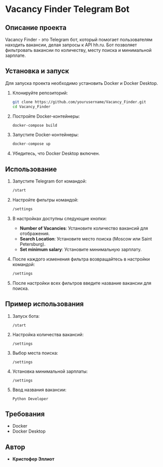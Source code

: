 # Vacancy Finder Telegram Bot

## Описание проекта

Vacancy Finder - это Telegram бот, который помогает пользователям находить вакансии, делая запросы к API hh.ru. Бот позволяет фильтровать вакансии по количеству, месту поиска и минимальной зарплате.

## Установка и запуск

Для запуска проекта необходимо установить Docker и Docker Desktop.

1. Клонируйте репозиторий:
    ```sh
    git clone https://github.com/yourusername/Vacancy_Finder.git
    cd Vacancy_Finder
    ```

2. Постройте Docker-контейнеры:
    ```sh
    docker-compose build
    ```

3. Запустите Docker-контейнеры:
    ```sh
    docker-compose up
    ```

4. Убедитесь, что Docker Desktop включен.

## Использование

1. Запустите Telegram бот командой:
    ```sh
    /start
    ```

2. Настройте фильтры командой:
    ```sh
    /settings
    ```

3. В настройках доступны следующие кнопки:
    - **Number of Vacancies**: Установите количество вакансий для отображения.
    - **Search Location**: Установите место поиска (Moscow или Saint Petersburg).
    - **Set minimum salary**: Установите минимальную зарплату.

4. После каждого изменения фильтра возвращайтесь в настройки командой:
    ```sh
    /settings
    ```

5. После настройки всех фильтров введите название вакансии для поиска.

## Пример использования

1. Запуск бота:
    ```
    /start
    ```

2. Настройка количества вакансий:
    ```
    /settings
    ```

3. Выбор места поиска:
    ```
    /settings
    ```

4. Установка минимальной зарплаты:
    ```
    /settings
    ```

5. Ввод названия вакансии:
    ```
    Python Developer
    ```

## Требования

- Docker
- Docker Desktop

## Автор

- **Кристофер Эллиот**

